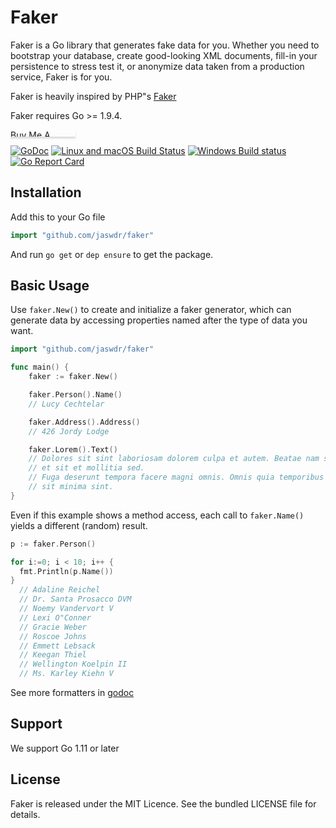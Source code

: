 # Faker

Faker is a Go library that generates fake data for you. Whether you need to bootstrap your database, create good-looking XML documents, fill-in your persistence to stress test it, or anonymize data taken from a production service, Faker is for you.

Faker is heavily inspired by PHP"s [Faker](https://github.com/fzaninotto/Faker)

Faker requires Go >= 1.9.4.

<a href="https://www.buymeacoffee.com/jaswdr" target="_blank"><img src="https://www.buymeacoffee.com/assets/img/custom_images/orange_img.png" alt="Buy Me A Coffee" style="height: 11px !important;width: 104px !important;box-shadow: 0px 3px 2px 0px rgba(190, 190, 190, 0.5) !important;-webkit-box-shadow: 0px 3px 2px 0px rgba(190, 190, 190, 0.5) !important;" ></a>

[![GoDoc](https://godoc.org/github.com/jaswdr/faker?status.svg)](https://godoc.org/github.com/jaswdr/faker)
[![Linux and macOS Build Status](https://api.travis-ci.org/jaswdr/faker.svg?branch=master&label=Linux+and+macOS+build "Linux and macOS Build Status")](https://travis-ci.org/jaswdr/faker)
[![Windows Build status](https://ci.appveyor.com/api/projects/status/6x5okgq8xe8h73ov?svg=true)](https://ci.appveyor.com/project/jaschweder/faker)
[![Go Report Card](https://goreportcard.com/badge/github.com/jaswdr/faker)](https://goreportcard.com/report/github.com/jaswdr/faker)

## Installation

Add this to your Go file

```go
import "github.com/jaswdr/faker"
```

And run `go get` or `dep ensure` to get the package.

## Basic Usage

Use `faker.New()` to create and initialize a faker generator, which can generate data by accessing properties named after the type of data you want.

```go
import "github.com/jaswdr/faker"

func main() {
    faker := faker.New()

    faker.Person().Name()
    // Lucy Cechtelar

    faker.Address().Address()
    // 426 Jordy Lodge

    faker.Lorem().Text()
    // Dolores sit sint laboriosam dolorem culpa et autem. Beatae nam sunt fugit
    // et sit et mollitia sed.
    // Fuga deserunt tempora facere magni omnis. Omnis quia temporibus laudantium
    // sit minima sint.
}
```

Even if this example shows a method access, each call to `faker.Name()` yields a different (random) result.

```go
p := faker.Person()

for i:=0; i < 10; i++ {
  fmt.Println(p.Name())
}
  // Adaline Reichel
  // Dr. Santa Prosacco DVM
  // Noemy Vandervort V
  // Lexi O"Conner
  // Gracie Weber
  // Roscoe Johns
  // Emmett Lebsack
  // Keegan Thiel
  // Wellington Koelpin II
  // Ms. Karley Kiehn V
```

See more formatters in [godoc](https://godoc.org/github.com/jaswdr/faker)

## Support

We support Go 1.11 or later

## License

Faker is released under the MIT Licence. See the bundled LICENSE file for details.

